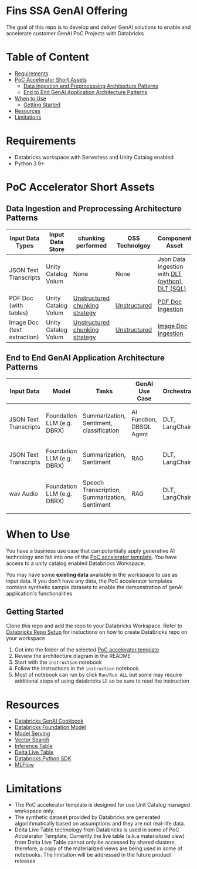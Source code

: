 # Fins SSA GenAI Offering <!-- omit in toc -->

The goal of this repo is to develop and deliver GenAI solutions to enable and accelerate customer GenAI PoC Projects with Databricks

# Table of Content <!-- omit in toc -->
- [Requirements](#requirements)
- [PoC Accelerator Short Assets](#poc-accelerator-short-assets)
  - [Data Ingestion and Preprocessing Architecture Patterns](#data-ingestion-and-preprocessing-architecture-patterns)
  - [End to End GenAI Application Architecture Patterns](#end-to-end-genai-application-architecture-patterns)
- [When to Use](#when-to-use)
  - [Getting Started](#getting-started)
- [Resources](#resources)
- [Limitations](#limitations)

# Requirements

* Databricks workspace with Serverless and Unity Catalog enabled
* Python 3.9+

# PoC Accelerator Short Assets

## Data Ingestion and Preprocessing Architecture Patterns

| Input Data Types | Input Data Store  | chunking performed | OSS Technolgoy | Component Asset  |
|------------------|-------------------|--------------------|----------------|---------------|
| JSON Text Transcripts | Unity Catalog Volum |  None | None | Json Data Ingestion with [DLT (python)](./Data_Ingestion/DLT-Transcript-Policy-Ingestion-Python.py), [DLT (SQL)](./Data_Ingestion/DLT-Transcript-Policy-Ingestion-SQL.sql)||
| PDF Doc (with tables) | Unity Catalog Volum | [Unstructured chunking strategy](https://docs.unstructured.io/open-source/core-functionality/chunking) | [Unstructured](https://docs.unstructured.io/open-source/introduction/overview) | [PDF Doc Ingestion](./Data_Ingestion/PDF-Text-Table-Ingestion.py)  |
| Image Doc (text extraction) |  Unity Catalog Volum | [Unstructured chunking strategy](https://docs.unstructured.io/open-source/core-functionality/chunking) | [Unstructured](https://docs.unstructured.io/open-source/introduction/overview) | [Image Doc Ingestion](./Data_Ingestion/Image-Text-Ingestion.py) |


## End to End GenAI Application Architecture Patterns 


| Input Data  | Model     | Tasks           | GenAI Use Case | Orchestration | Customer Persona | PoC Template     |
|-------------|-----------|-----------------|----------------|--------------|----------------------|-------------------|
| JSON Text Transcripts | Foundation LLM (e.g. DBRX) | Summarization, Sentiment, classification | AI Function, DBSQL Agent | DLT, LangChain | Data Analyist, Data Scientist | [Call Center Transcript Analytics with AI](./call_center_genAI_apps/transcripts_analytics_with_AI/) |
| JSON Text Transcripts | Foundation LLM (e.g. DBRX) | Summarization, Sentiment | RAG | DLT, LangChain | Data Scientist, MLE, Data Engineer | [Call Center Transcript RAG Apps](./call_center_genAI_apps/transcripts_summarization_rag_chatbot/) |
| wav Audio | Foundation LLM (e.g. DBRX) | Speech Transcription, Summarization, Sentiment | RAG | DLT, LangChain | Data Scientist, MLE, Data Engineer | [Call Center Audio to Text RAG Apps](./call_center_genAI_apps/audio_transcription_summariztaion_rag_chatbot/) |

 

# When to Use

You have a business use case that can potentially apply generative AI technology and fall into one of the [PoC accelerator template](#poc-accelerator-templates). You have access to a unity catalog enabled Databricks Workspace.

You may have some **existing data** available in the workspace to use as input data. If you don't have any data, the PoC accelerator templates contains synthetic sample datasets to enable the demonstration of genAI application's functionalities

## Getting Started

Clone this repo and add the repo to your Databricks Workspace. Refer to [Databricks Repo Setup](https://docs.databricks.com/en/repos/repos-setup.html) for instuctions on how to create Databricks repo on your workspace

1. Got into the folder of the selected [PoC accelerator template](#poc-accelerator-templates)
2. Review the architecture diagram in the README
3. Start with the `instruction` notebook
4. Follow the instructions in the `instruction` notebook.
5. Most of notebook can run by click `Run/Run ALL` but some may require additional steps of using databricks UI so be sure to read the instruction


# Resources

* [Databricks GenAI Cookbook](https://ai-cookbook.io/)
* [Databricks Foundation Model](https://learn.microsoft.com/en-us/azure/databricks/machine-learning/model-serving/foundation-models)
* [Model Serving](https://learn.microsoft.com/en-us/azure/databricks/machine-learning/model-serving/)
* [Vector Search](https://learn.microsoft.com/en-us/azure/databricks/generative-ai/vector-search)
* [Inference Table](https://learn.microsoft.com/en-us/azure/databricks/machine-learning/model-serving/inference-tables)
* [Delta Live Table](https://learn.microsoft.com/en-us/azure/databricks/delta-live-tables/)
* [Databricks Python SDK](https://databricks-sdk-py.readthedocs.io/en/latest/#)
* [MLFlow](https://learn.microsoft.com/en-us/azure/databricks/mlflow/)

# Limitations

* The PoC accelerator template is designed for use Unit Catalog managed workspace only.
* The synthetic dataset provided by Databricks are generated algorithmatically based on assumptions and they are not real-life data.
* Delta Live Table technology from Databricks is used in some of PoC Accelerator Template, Currently the live table (a.k.a materialized view) from Delta Live Table cannot only be accessed by shared clusters, therefore, a copy of the materialized views are being used in some of notebooks. The limitation will be addressed in the future product releases

